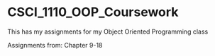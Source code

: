 # CSCI_1110_OOP_Coursework

This has my assignments for my Object Oriented Programming class

Assignments from: Chapter 9-18

